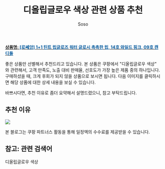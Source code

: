 ﻿---
layout: post
title:  "디올립글로우 색상 관련 상품 추천"
author: Soso
categories: [ 디지털/가전]
tags: [디올립글로우 색상]
image: https://ads-partners.coupang.com/image1/TWwC1n2vVec1650KTZUNjZEz-4TPR4kZ8SxCH3LDAg2_6OaUP19onr35bUoxntcPPC5rwvmqRxdcRWtp4wMHMQqy4uOCkgETlQ_YmmonzJn8-VN12B-9UKBQQlnsGP2LTif2zzIZSZgq-LUjHlIgouApgQ89b7S1QpYTk4yYNs2PsXD0dxGan7ecZ16DrCu52lZrtIyQpqj6WejTl0SA-27_GmIvazK4O7uPLAXr8ytB8ZmlMu-lBp5D7Iwwe9N4UCiKPsKqIeJ9ix6gJuJmyv_SXboqOvLQWwjq2BeHKIGw0anrxbC2xCMw 
description: "쿠팡에서 디올립글로우 색상 관련 상품으로 가장 고객 선호도가 높은 제품 중 하나입니다."
---

<a href="https://link.coupang.com/re/AFFSDP?lptag=AF5673682&pageKey=6570466964&itemId=14747080626&vendorItemId=81987487433&traceid=V0-153-a403f682216103d3&clickBeacon=k3VOCoD5MdKESp2Fk29vlQHu2-3V9Iq-M0-TVwhN3gbWnGLyJcE5Uwz5ZVqwAGE4RDazl9sHehntMDq-6zSttOQk--CntDDvpHGT21kA5eMRXztnjjUlFQdS4A2B8wsB7CTmlY65fb-JJamijzrAlTixy5_R_77mAdiknCjFCT8OImsnO4XfJgwSneCQqEKDhlBpy9R19QBHEvrN7nIeSaaQCsHNeCvnjCUxtiMSTGb05lbTAl_3kcT5NG5G8Kazv4-luKvp6Ha-1cT4Gqa7h_o-YopiP3wpI1ZBcy6GtK0b94ONqhjpmygqwHkV9meUmB0rXx57dKPiiHeRkL2Jfjkyu3fdxqfrUncFbz3weM7Z-dEwjG0Zru8Z888mqVveUkYw0GdbE2W3PZCQFaj4G2whBVXW-9sAa0_jBIPi1sdOycw0FSReSVArti_42tdpTGhpJDLY9rAoSP5UxFiIxvByXflivH5u1CjwPZOyCWlgxUeWIrZcVvNh_JY7Bzh3OiqxPMv6VTumJ32Tp2HOTS_XSQQpI8WbHi4UeGZ3GugQD13eMA19cJPLCXJMnCafD0nZmgE_HuEPKkbQEatR1l3yEM8poe6E8SiQnvmUkipq8_3TBORFbdswURmNxwfFRM7-S3Xj49cjpo61HblrNqIkfsW706XJOBhVdMY7tx47aXHtBDvT8YJ2WE3w1lGnRTZYl-rDTzQpaMsc3gxlpppTfUU1Haa2Or1_LnL4Mc547qbLzfBIND4GVSeeTXR4kM10iv4cLJpKQT0sxqLRUr6zSFrE1rb25cyzL97E5E7_Zg5mcH_IxXD5qQAOLUk2GgZdLE6NM45IwdRHau37sJGzoW22qsMjsm4W8CRVnBjqGusfysLR_sw7sAW7fyQlkDkOyixWIetw_WWIp-kKjKHBSjmRt3bedA%3D%3D&requestid=20240206145654070097164448&token=31850C%7CMIXED"><b>상품명: <font color='#01579B'>[로쎄앙] 1+1 틴트 립글로즈 워터 글로시 촉촉한 립, 14호 와일드 핑크, 09호 캔디돌</font></b></a>

좋은 상품만 선별해서 추천드리고 있습니다.
본 상품은 쿠팡에서 "디올립글로우 색상" 와 관련해서, 고객 만족도, 노출 대비 판매율, 선호도가 가장 높은 제품 중의 하나입니다.
구매하셨을 때, 크게 후회가 되지 않을 상품으로 보시면 됩니다. 
다음 이미지를 클릭하시면 해당 상품에 대한 상세 내용을 보실 수 있습니다.

바쁘시다면, 추천 이유로 좀더 요약해서 설명드렸으니, 참고 부탁드립니다.

## 추천 이유 

<a href="https://link.coupang.com/re/AFFSDP?lptag=AF5673682&pageKey=6570466964&itemId=14747080626&vendorItemId=81987487433&traceid=V0-153-a403f682216103d3&clickBeacon=k3VOCoD5MdKESp2Fk29vlQHu2-3V9Iq-M0-TVwhN3gbWnGLyJcE5Uwz5ZVqwAGE4RDazl9sHehntMDq-6zSttOQk--CntDDvpHGT21kA5eMRXztnjjUlFQdS4A2B8wsB7CTmlY65fb-JJamijzrAlTixy5_R_77mAdiknCjFCT8OImsnO4XfJgwSneCQqEKDhlBpy9R19QBHEvrN7nIeSaaQCsHNeCvnjCUxtiMSTGb05lbTAl_3kcT5NG5G8Kazv4-luKvp6Ha-1cT4Gqa7h_o-YopiP3wpI1ZBcy6GtK0b94ONqhjpmygqwHkV9meUmB0rXx57dKPiiHeRkL2Jfjkyu3fdxqfrUncFbz3weM7Z-dEwjG0Zru8Z888mqVveUkYw0GdbE2W3PZCQFaj4G2whBVXW-9sAa0_jBIPi1sdOycw0FSReSVArti_42tdpTGhpJDLY9rAoSP5UxFiIxvByXflivH5u1CjwPZOyCWlgxUeWIrZcVvNh_JY7Bzh3OiqxPMv6VTumJ32Tp2HOTS_XSQQpI8WbHi4UeGZ3GugQD13eMA19cJPLCXJMnCafD0nZmgE_HuEPKkbQEatR1l3yEM8poe6E8SiQnvmUkipq8_3TBORFbdswURmNxwfFRM7-S3Xj49cjpo61HblrNqIkfsW706XJOBhVdMY7tx47aXHtBDvT8YJ2WE3w1lGnRTZYl-rDTzQpaMsc3gxlpppTfUU1Haa2Or1_LnL4Mc547qbLzfBIND4GVSeeTXR4kM10iv4cLJpKQT0sxqLRUr6zSFrE1rb25cyzL97E5E7_Zg5mcH_IxXD5qQAOLUk2GgZdLE6NM45IwdRHau37sJGzoW22qsMjsm4W8CRVnBjqGusfysLR_sw7sAW7fyQlkDkOyixWIetw_WWIp-kKjKHBSjmRt3bedA%3D%3D&requestid=20240206145654070097164448&token=31850C%7CMIXED"><img src="https://thumbnail10.coupangcdn.com/thumbnails/remote/q89/image/vendor_inventory/7b1c/c0050a6ec82c12898257b67f9006e0a663707a8da3797ead152d7c44ba8c.jpg"></a> 

본 블로그는 쿠팡 파트너스 활동을 통해 일정액의 수수료를 제공받을 수 있습니다.

## 참고: 관련 검색어    
디올립글로우 색상